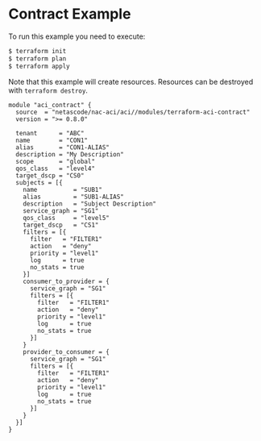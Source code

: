 <!-- BEGIN_TF_DOCS -->
# Contract Example

To run this example you need to execute:

```bash
$ terraform init
$ terraform plan
$ terraform apply
```

Note that this example will create resources. Resources can be destroyed with `terraform destroy`.

```hcl
module "aci_contract" {
  source  = "netascode/nac-aci/aci//modules/terraform-aci-contract"
  version = ">= 0.8.0"

  tenant      = "ABC"
  name        = "CON1"
  alias       = "CON1-ALIAS"
  description = "My Description"
  scope       = "global"
  qos_class   = "level4"
  target_dscp = "CS0"
  subjects = [{
    name          = "SUB1"
    alias         = "SUB1-ALIAS"
    description   = "Subject Description"
    service_graph = "SG1"
    qos_class     = "level5"
    target_dscp   = "CS1"
    filters = [{
      filter   = "FILTER1"
      action   = "deny"
      priority = "level1"
      log      = true
      no_stats = true
    }]
    consumer_to_provider = {
      service_graph = "SG1"
      filters = [{
        filter   = "FILTER1"
        action   = "deny"
        priority = "level1"
        log      = true
        no_stats = true
      }]
    }
    provider_to_consumer = {
      service_graph = "SG1"
      filters = [{
        filter   = "FILTER1"
        action   = "deny"
        priority = "level1"
        log      = true
        no_stats = true
      }]
    }
  }]
}
```
<!-- END_TF_DOCS -->